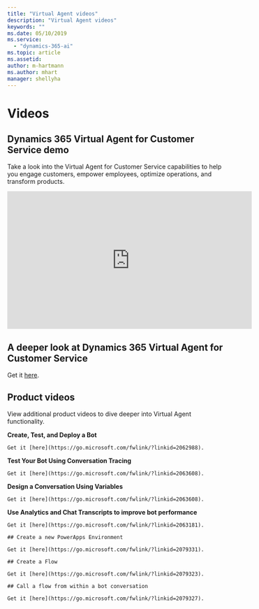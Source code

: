 ```yaml
---
title: "Virtual Agent videos"
description: "Virtual Agent videos"
keywords: ""
ms.date: 05/10/2019
ms.service:
  - "dynamics-365-ai"
ms.topic: article
ms.assetid: 
author: m-hartmann
ms.author: mhart
manager: shellyha
---
```


# Videos 


## Dynamics 365 Virtual Agent for Customer Service demo

Take a look into the Virtual Agent for Customer Service capabilities to help you engage customers, empower employees, optimize operations, and transform products. 

<iframe width="560" height="315" src="https://www.youtube.com/embed/Pk-AVqQPUg8" frameborder="0" allow="accelerometer; autoplay; encrypted-media; gyroscope; picture-in-picture" allowfullscreen></iframe>


## A deeper look at Dynamics 365 Virtual Agent for Customer Service

Get it [here](https://microsoft.sharepoint.com/teams/CCIBotDesignerTeam/Shared%20Documents/General/Demo%20Assets/Airlift_2019-04/CCIVirtualAgentDeepDive_2019-04.mp4).



## Product videos

View additional product videos to dive deeper into Virtual Agent functionality. 

  **Create, Test, and Deploy a Bot**

    Get it [here](https://go.microsoft.com/fwlink/?linkid=2062988).

  **Test Your Bot Using Conversation Tracing**

    Get it [here](https://go.microsoft.com/fwlink/?linkid=2063608).

  **Design a Conversation Using Variables**

    Get it [here](https://go.microsoft.com/fwlink/?linkid=2063608).

  **Use Analytics and Chat Transcripts to improve bot performance**

    Get it [here](https://go.microsoft.com/fwlink/?linkid=2063181).

    ## Create a new PowerApps Environment

    Get it [here](https://go.microsoft.com/fwlink/?linkid=2079331).

    ## Create a Flow

    Get it [here](https://go.microsoft.com/fwlink/?linkid=2079323).

    ## Call a flow from within a bot conversation

    Get it [here](https://go.microsoft.com/fwlink/?linkid=2079327).

